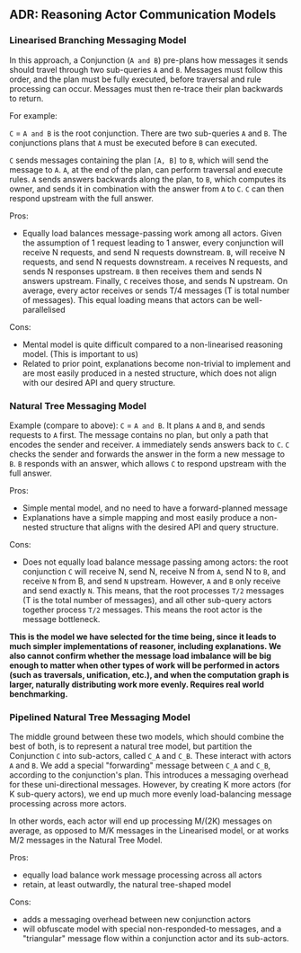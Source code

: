 
## ADR: Reasoning Actor Communication Models

### Linearised Branching Messaging Model

In this approach, a Conjunction (`A and B`) pre-plans how messages it sends should travel through two sub-queries
`A` and `B`. Messages must follow this order, and the plan must be fully executed, before traversal and rule
processing can occur. Messages must then re-trace their plan backwards to return.

For example:

`C` = `A and B` is the root conjunction. There are two sub-queries `A` and `B`. The conjunctions plans that `A` must be
executed before `B` can executed. 

`C` sends messages containing the plan `[A, B]` to `B`, which will send the message to `A`. `A`, at the end of the plan,
can perform traversal and execute rules. `A` sends answers backwards along the plan, to `B`, which computes its owner,
and sends it in combination with the answer from `A` to `C`. `C` can then respond upstream with the full answer.

Pros:
  * Equally load balances message-passing work among all actors. Given the assumption of 1 request leading to 1 answer,
    every conjunction will receive N requests, and send N requests downstream. `B`, will receive N requests, and send N
    requests downstream. `A` receives N requests, and sends N responses upstream. `B` then receives them and sends N
    answers upstream. Finally, `C` receives those, and sends N upstream.
    On average, every actor receives or sends T/4 messages (T is total number of messages). This equal loading
    means that actors can be well-parallelised
    
Cons:
  * Mental model is quite difficult compared to a non-linearised reasoning model. (This is important to us)
  * Related to prior point, explanations become non-trivial to implement and are most easily produced in a nested structure,
    which does not align with our desired API and query structure.


### Natural Tree Messaging Model

Example (compare to above):
`C` = `A and B`. It plans `A` and `B`, and sends requests to `A` first. The message contains no plan, but only a path that
encodes the sender and receiver. `A` immediately sends answers back to `C`. `C` checks the sender
and forwards the answer in the form a new message to `B`. `B` responds with an answer, which allows `C` to respond 
upstream with the full answer.

Pros:
  * Simple mental model, and no need to have a forward-planned message
  * Explanations have a simple mapping and most easily produce a non-nested structure that aligns with the desired API
    and query structure.
    
Cons:
  * Does not equally load balance message passing among actors: the root conjunction `C` will receive N, send N, receive N
    from `A`, send N to `B`, and receive `N` from B, and send `N` upstream. However, `A` and `B` only receive and send exactly
    `N`.
    This means, that the root processes `T/2` messages (T is the total number of messages), and all other sub-query actors
    together process `T/2` messages. This means the root actor is the message bottleneck.


**This is the model we have selected for the time being, since it leads to much simpler implementations of reasoner, including
explanations. We also cannot confirm whether the message load imbalance will be big enough to matter when other types of work 
will be performed in actors (such as traversals, unification, etc.), and when the computation graph is larger, naturally
distributing work more evenly. Requires real world benchmarking.**


### Pipelined Natural Tree Messaging Model

The middle ground between these two models, which should combine the best of both, is to represent a natural tree model,
but partition the Conjunction `C` into sub-actors, called `C_A` and `C_B`. These interact with actors `A` and `B`.
We add a special "forwarding" message between `C_A` and `C_B`, according to the conjunction's plan. This introduces a
messaging overhead for these uni-directional messages. However, by creating K more actors (for K sub-query actors),
we end up much more evenly load-balancing message processing across more actors.

In other words, each actor will end up processing M/(2K) messages on average, as opposed to M/K messages in the Linearised model,
or at works M/2 messages in the Natural Tree Model.

Pros:
  * equally load balance work message processing across all actors
  * retain, at least outwardly, the natural tree-shaped model
  
Cons:
  * adds a messaging overhead between new conjunction actors
  * will obfuscate model with special non-responded-to messages, and a "triangular" message flow within a conjunction actor
    and its sub-actors.